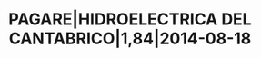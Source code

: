 ---
layout: asset
title: PAGARE|HIDROELECTRICA DEL CANTABRICO|1,84|2014-08-18
isin: ES05060255U5
---